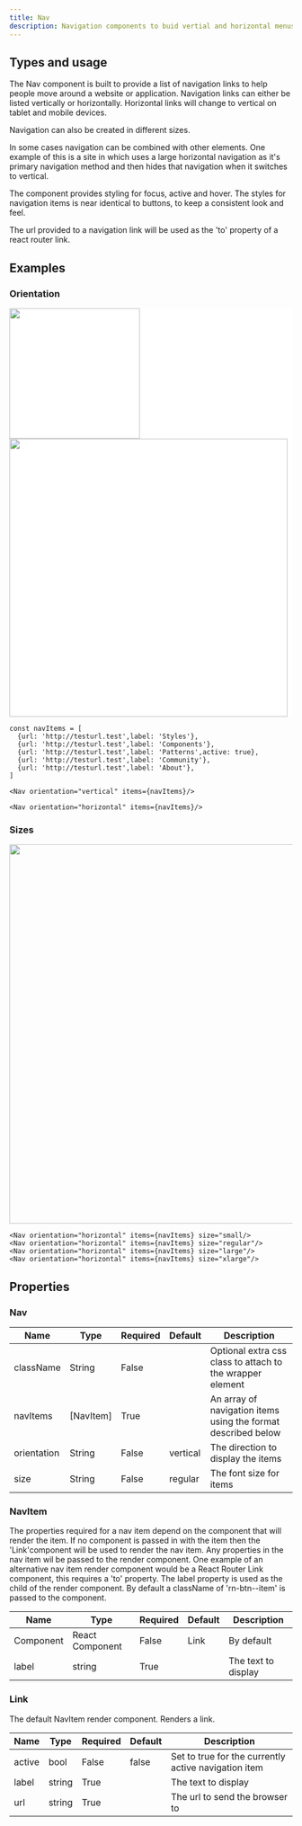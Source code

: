 ```yaml
---
title: Nav
description: Navigation components to buid vertial and horizontal menus
---
```


## Types and usage

The Nav component is built to provide a list of navigation links
to help people move around a website or application. Navigation
links can either be listed vertically or horizontally. Horizontal
links will change to vertical on tablet and mobile devices.

Navigation can also be created in different sizes.

In some cases navigation can be combined with other elements. One
example of this is a site in which uses a large horizontal
navigation as it's primary navigation method and then hides that
navigation when it switches to vertical.

The component provides styling for focus, active and hover. The styles 
for navigation items is near identical to buttons, to keep a consistent 
look and feel.

The url provided to a navigation link will be used as the 'to' property of
a react router link.

## Examples

### Orientation 
<div style="background:white">
  <img src="images/nav-vertical.png" width="232" /><br/>
  <img src="images/nav-horizontal.png" width="495" />
</div>

```
const navItems = [
  {url: 'http://testurl.test',label: 'Styles'},
  {url: 'http://testurl.test',label: 'Components'},
  {url: 'http://testurl.test',label: 'Patterns',active: true},
  {url: 'http://testurl.test',label: 'Community'},
  {url: 'http://testurl.test',label: 'About'},
]

<Nav orientation="vertical" items={navItems}/>

<Nav orientation="horizontal" items={navItems}/>
```

### Sizes
<img src="images/nav-sizes.png" width="675" />

```
<Nav orientation="horizontal" items={navItems} size="small/>
<Nav orientation="horizontal" items={navItems} size="regular"/>
<Nav orientation="horizontal" items={navItems} size="large"/>
<Nav orientation="horizontal" items={navItems} size="xlarge"/>
```

## Properties
### Nav

| Name        | Type           | Required | Default  | Description
| ---------   | -------------- | -------- | -------  | -----------
| className   | String         | False    |          | Optional extra css class to attach to the wrapper element
| navItems    | [NavItem]      | True     |          | An array of navigation items using the format described below |
| orientation | String         | False    | vertical | The direction to display the items |
| size        | String         | False    | regular  | The font size for items |

### NavItem

The properties required for a nav item depend on the component that will render the item. If no component is passed in with
the item then the 'Link'component will be used to render the nav item. Any properties in the nav item wil be passed to the
render component. One example of an alternative nav item render component would be a React Router Link component, this 
requires a 'to' property. The label property is used as the child of the render component. By default a className of 
'rn-btn--item' is passed to the component.

| Name        | Type            | Required | Default  | Description
| ---------   | --------------- | -------- | -------  | -----------
| Component   | React Component | False    | Link     | By default          |
| label       | string          | True     |          | The text to display |

### Link

The default NavItem render component. Renders a link.

| Name        | Type           | Required | Default  | Description
| ---------   | -------------- | -------- | -------  | -----------
| active      | bool           | False    | false    | Set to true for the currently active navigation item |
| label       | string         | True     |          | The text to display |
| url         | string         | True     |          | The url to send the browser to |
